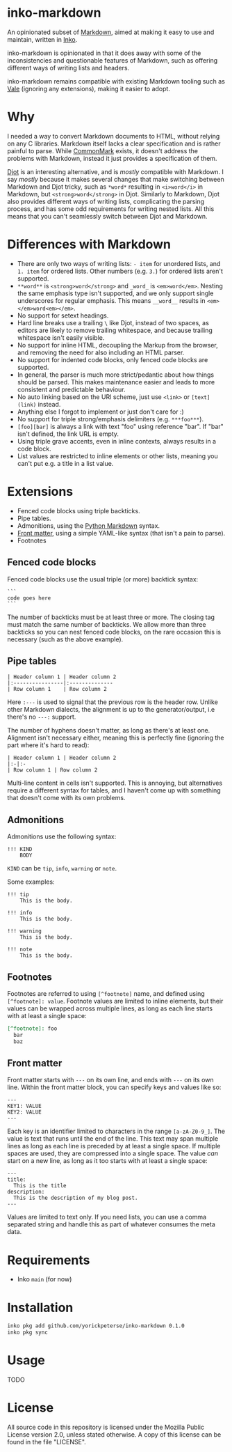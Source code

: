 # inko-markdown

An opinionated subset of [Markdown](https://en.wikipedia.org/wiki/Markdown),
aimed at making it easy to use and maintain, written in
[Inko](https://inko-lang.org/).

inko-markdown is opinionated in that it does away with some of the
inconsistencies and questionable features of Markdown, such as offering
different ways of writing lists and headers.

inko-markdown remains compatible with existing Markdown tooling such as
[Vale](https://github.com/errata-ai/vale) (ignoring any extensions), making it
easier to adopt.

# Why

I needed a way to convert Markdown documents to HTML, without relying on any C
libraries. Markdown itself lacks a clear specification and is rather painful to
parse. While [CommonMark](https://commonmark.org/) exists, it doesn't address
the problems with Markdown, instead it just provides a specification of them.

[Djot](https://djot.net/) is an interesting alternative, and is _mostly_
compatible with Markdown. I say _mostly_ because it makes several changes that
make switching between Markdown and Djot tricky, such as `*word*` resulting in
`<i>word</i>` in Markdown, but `<strong>word</strong>` in Djot. Similarly to
Markdown, Djot also provides different ways of writing lists, complicating the
parsing process, and has some odd requirements for writing nested lists. All
this means that you can't seamlessly switch between Djot and Markdown.

# Differences with Markdown

- There are only two ways of writing lists: `- item` for unordered lists, and
  `1. item` for ordered lists. Other numbers (e.g. `3.`) for ordered lists
  aren't supported.
- `**word**` is `<strong>word</strong>` and `_word_` is `<em>word</em>`. Nesting
  the same emphasis type isn't supported, and we only support single underscores
  for regular emphasis. This means `__word__` results in
  `<em></em>word<em></em>`.
- No support for setext headings.
- Hard line breaks use a trailing `\` like Djot, instead of two spaces, as
  editors are likely to remove trailing whitespace, and because trailing
  whitespace isn't easily visible.
- No support for inline HTML, decoupling the Markup from the browser, and
  removing the need for also including an HTML parser.
- No support for indented code blocks, only fenced code blocks are supported.
- In general, the parser is much more strict/pedantic about how things should be
  parsed. This makes maintenance easier and leads to more consistent and
  predictable behaviour.
- No auto linking based on the URI scheme, just use `<link>` or `[text](link)`
  instead.
- Anything else I forgot to implement or just don't care for :)
- No support for triple strong/emphasis delimiters (e.g. `***foo***`).
- `[foo][bar]` is always a link with text "foo" using reference "bar". If "bar"
  isn't defined, the link URL is empty.
- Using triple grave accents, even in inline contexts, always results in a code
  block.
- List values are restricted to inline elements or other lists, meaning you
  can't put e.g. a title in a list value.

# Extensions

- Fenced code blocks using triple backticks.
- Pipe tables.
- Admonitions, using the [Python
  Markdown](https://python-markdown.github.io/extensions/admonition/) syntax.
- [Front matter](https://jekyllrb.com/docs/front-matter/), using a simple
  YAML-like syntax (that isn't a pain to parse).
- Footnotes

## Fenced code blocks

Fenced code blocks use the usual triple (or more) backtick syntax:

````
```
code goes here
```
````

The number of backticks must be at least three or more. The closing tag must
match the same number of backticks. We allow more than three backticks so you
can nest fenced code blocks, on the rare occasion this is necessary (such as the
above example).

## Pipe tables

```
| Header column 1 | Header column 2
|:----------------|:--------------
| Row column 1    | Row column 2
```

Here `:---` is used to signal that the previous row is the header row. Unlike
other Markdown dialects, the alignment is up to the generator/output, i.e
there's no `---:` support.

The number of hyphens doesn't matter, as long as there's at least one. Alignment
isn't necessary either, meaning this is perfectly fine (ignoring the part where
it's hard to read):

```
| Header column 1 | Header column 2
|:-|:-
| Row column 1 | Row column 2
```

Multi-line content in cells isn't supported. This is annoying, but alternatives
require a different syntax for tables, and I haven't come up with something that
doesn't come with its own problems.

## Admonitions

Admonitions use the following syntax:

```
!!! KIND
    BODY
```

`KIND` can be `tip`, `info`, `warning` or `note`.

Some examples:

```
!!! tip
    This is the body.

!!! info
    This is the body.

!!! warning
    This is the body.

!!! note
    This is the body.
```

## Footnotes

Footnotes are referred to using `[^footnote]` name, and defined using
`[^footnote]: value`. Footnote values are limited to inline elements, but their
values can be wrapped across multiple lines, as long as each line starts with at
least a single space:

```markdown
[^footnote]: foo
  bar
  baz
```

## Front matter

Front matter starts with `---` on its own line, and ends with `---` on its own
line. Within the front matter block, you can specify keys and values like so:

```
---
KEY1: VALUE
KEY2: VALUE
---
```

Each key is an identifier limited to characters in the range `[a-zA-Z0-9_]`. The
value is text that runs until the end of the line. This text may span multiple
lines as long as each line is preceded by at least a single space. If multiple
spaces are used, they are compressed into a single space. The value _can_ start
on a new line, as long as it too starts with at least a single space:

```
---
title:
  This is the title
description:
  This is the description of my blog post.
---
```

Values are limited to text only. If you need lists, you can use a comma
separated string and handle this as part of whatever consumes the meta data.

# Requirements

- Inko `main` (for now)

# Installation

```bash
inko pkg add github.com/yorickpeterse/inko-markdown 0.1.0
inko pkg sync
```

# Usage

TODO

# License

All source code in this repository is licensed under the Mozilla Public License
version 2.0, unless stated otherwise. A copy of this license can be found in the
file "LICENSE".
